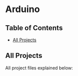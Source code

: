 # Arduino


## Table of Contents
- [All Projects](#AllProjects)

## All Projects

All project files explained below:



